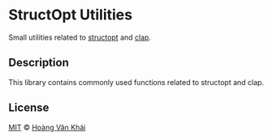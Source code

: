 # StructOpt Utilities

Small utilities related to [structopt](https://github.com/TeXitoi/structopt) and [clap](https://github.com/clap-rs/clap).

## Description

This library contains commonly used functions related to structopt and clap.

## License

[MIT](https://git.io/JUC0r) © [Hoàng Văn Khải](https://github.com/KSXGitHub/)
